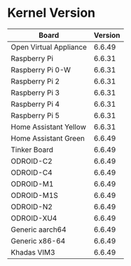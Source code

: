 
# Kernel Version

| Board | Version |
|-------|---------|
| Open Virtual Appliance | 6.6.49 |
| Raspberry Pi | 6.6.31 |
| Raspberry Pi 0-W | 6.6.31 |
| Raspberry Pi 2 | 6.6.31 |
| Raspberry Pi 3 | 6.6.31 |
| Raspberry Pi 4 | 6.6.31 |
| Raspberry Pi 5 | 6.6.31 |
| Home Assistant Yellow | 6.6.31 |
| Home Assistant Green | 6.6.49 |
| Tinker Board | 6.6.49 |
| ODROID-C2 | 6.6.49 |
| ODROID-C4 | 6.6.49 |
| ODROID-M1 | 6.6.49 |
| ODROID-M1S | 6.6.49 |
| ODROID-N2 | 6.6.49 |
| ODROID-XU4 | 6.6.49 |
| Generic aarch64 | 6.6.49 |
| Generic x86-64 | 6.6.49 |
| Khadas VIM3 | 6.6.49 |
